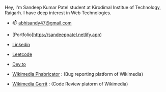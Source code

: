 Hey, I'm Sandeep Kumar Patel student at Kirodimal Institue of Technology, Raigarh. I have deep interest in Web Technologies.

- 📫 abhisandy47@gmail.com 

- [Portfolio]https://sandeeppatel.netlify.app)

- [Linkedin](https://www.linkedin.com/in/sandeep-kumar-patel47/)

- [Leetcode](https://leetcode.com/abhisandy47/)

- [Dev.to](https://dev.to/sandyabhi)

- [Wikimedia Phabricator](https://phabricator.wikimedia.org/p/Sandyabhi/) : (Bug reporting platform of Wikimedia)

- [Wikimedia Gerrit](https://gerrit.wikimedia.org/r/q/owner:abhisandy47%2540gmail.com) : (Code Review platorm of Wikimedia)
